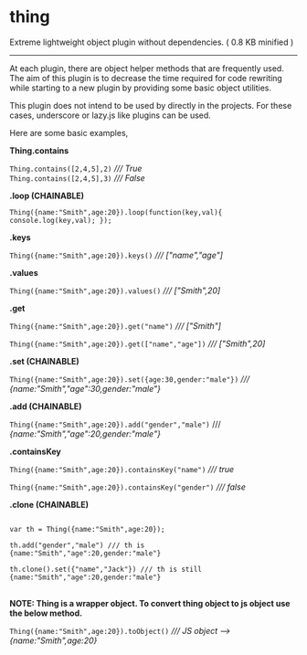 thing
=====

Extreme lightweight object plugin without dependencies. ( 0.8 KB minified )

-----

At each plugin, there are object helper methods that are frequently used. The aim of this plugin is to decrease the time required for code rewriting while starting to a new plugin by providing some basic object utilities.

This plugin does not intend to be used by directly in the projects. For these cases, underscore or lazy.js like plugins can be used. 

Here are some basic examples,

**Thing.contains**

<code>Thing.contains([2,4,5],2)</code> */// True*  
<code>Thing.contains([2,4,5],3)</code> */// False*

**.loop (CHAINABLE)**

<code>Thing({name:"Smith",age:20}).loop(function(key,val){
console.log(key,val);
});</code>

**.keys**

<code>Thing({name:"Smith",age:20}).keys()</code> */// ["name","age"]*

**.values**

<code>Thing({name:"Smith",age:20}).values()</code> */// ["Smith",20]*

**.get**

<code>Thing({name:"Smith",age:20}).get("name")</code> */// ["Smith"]*

<code>Thing({name:"Smith",age:20}).get(["name","age"])</code> */// ["Smith",20]*

**.set (CHAINABLE)**

<code>Thing({name:"Smith",age:20}).set({age:30,gender:"male"})</code> */// {name:"Smith","age":30,gender:"male"}*

**.add (CHAINABLE)**

<code>Thing({name:"Smith",age:20}).add("gender","male")</code> /// *{name:"Smith","age":20,gender:"male"}*

**.containsKey**

<code>Thing({name:"Smith",age:20}).containsKey("name")</code> */// true*

<code>Thing({name:"Smith",age:20}).containsKey("gender")</code> */// false*

**.clone (CHAINABLE)**
<pre>
<code>
var th = Thing({name:"Smith",age:20});

th.add("gender","male") /// th is {name:"Smith","age":20,gender:"male"}

th.clone().set({"name","Jack"}) /// th is still {name:"Smith","age":20,gender:"male"}
</code>
</pre>

**NOTE: Thing is a wrapper object. To convert thing object to js object use the below method.**

<code>Thing({name:"Smith",age:20}).toObject()</code> */// JS object --> {name:"Smith",age:20}*
